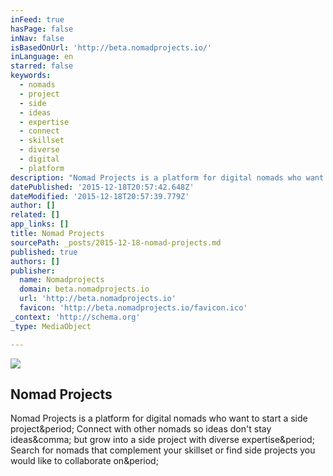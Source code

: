 ```yaml
---
inFeed: true
hasPage: false
inNav: false
isBasedOnUrl: 'http://beta.nomadprojects.io/'
inLanguage: en
starred: false
keywords:
  - nomads
  - project
  - side
  - ideas
  - expertise
  - connect
  - skillset
  - diverse
  - digital
  - platform
description: "Nomad Projects is a platform for digital nomads who want to start a side project. Connect with other nomads so ideas don't stay ideas, but grow into a side project with diverse expertise. Search for nomads that complement your skillset or find side projects you would like to collaborate on."
datePublished: '2015-12-18T20:57:42.648Z'
dateModified: '2015-12-18T20:57:39.779Z'
author: []
related: []
app_links: []
title: Nomad Projects
sourcePath: _posts/2015-12-18-nomad-projects.md
published: true
authors: []
publisher:
  name: Nomadprojects
  domain: beta.nomadprojects.io
  url: 'http://beta.nomadprojects.io'
  favicon: 'http://beta.nomadprojects.io/favicon.ico'
_context: 'http://schema.org'
_type: MediaObject

---
```

![](https://the-grid-user-content.s3-us-west-2.amazonaws.com/cfecfac6-7652-4370-9c76-9a9e5c5a87dd.jpg)

<article style=""><h1>Nomad Projects</h1><p>Nomad Projects is a platform for digital nomads who want to start a side project&amp;period; Connect with other nomads so ideas don't stay ideas&amp;comma; but grow into a side project with diverse expertise&amp;period; Search for nomads that complement your skillset or find side projects you would like to collaborate on&amp;period;</p></article>